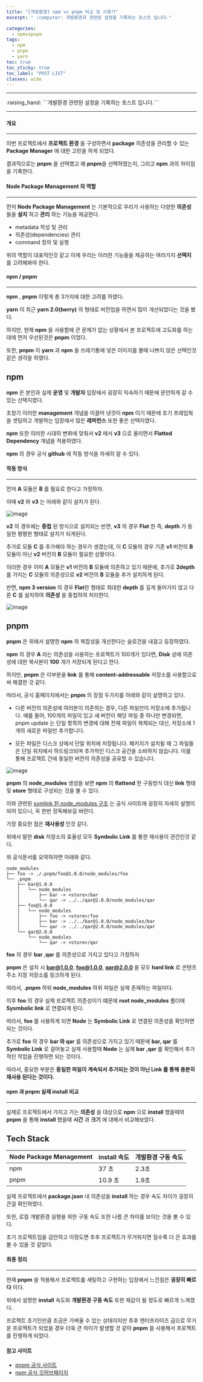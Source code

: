 ```yaml
---
title: "[개발환경] npm vs pnpm 비교 및 사용기"
excerpt: " :computer: 개발환경과 관련된 설정을 기록하는 포스트 입니다."

categories:
  - npmvspnpm
tags:
  - npm
  - pnpm
  - yarn
toc: true
toc_sticky: true
toc_label: "POST LIST"
classes: wide
---
```


<hr>
:raising_hand:  ```개발환경 관련된 설정을 기록하는 포스트 입니다.```
<hr>

#### 개요
---

이번 프로젝트에서 **프로젝트 환경** 을 구성하면서 **package** 의존성을 관리할 수 있는 **Package Manager** 에 대한 고민을 하게 되었다.

결과적으로는 **pnpm** 을 선택했고 왜 **pnpm**을 선택하였는지, 그리고 **npm** 과의 차이점을 기록한다.

#### Node Package Management 의 역할
---

먼저 **Node Package Management** 는 기본적으로 우리가 사용하는 다양한 **의존성** 들을 **설치** 하고 **관리** 하는 기능을 제공한다.

- metadata 작성 및 관리
- 의존성(dependencies) 관리
- command 정의 및 실행

위의 역할이 대표적인것 같고 이제 우리는 이러한 기능들을 제공하는 여러가지 **선택지** 를 고려해봐야 한다.

#### npm / pnpm
---

**npm** , **pnpm** 이렇게 총 3가지에 대한 고려를 하였다.

**yarn** 이 최근 **yarn 2.0(berry)** 의 형태로 버전업을 하면서 많이 개선되었다는 것을 봤다.

하지만, 현재 **npm** 을 사용함에 큰 문제가 없는 상황에서 본 프로젝트에 고도화를 하는데에 먼저 우선된것은 **pnpm** 이었다.

또한, **pnpm** 이 **yarn** 과 **npm** 을 쓰레기통에 넣은 이미지를 볼때 나쁘지 않은 선택인것 같은 생각을 하였다.

## npm


**npm** 은 본인과 실제 **운영** 및 **개발자** 입장에서 굉장히 익숙하기 때문에 문안하게 갈 수 있는 선택지였다.

초창기 이러한 **management** 개념을 이끌어 낸것이 **npm** 이기 때문에 초기 프레임웍을 셋팅하고 개발하는 입장에서 많은 **레퍼런스** 또한 좋은 선택지였다.

**npm** 또한 이러한 시대의 변화에 맞춰서 **v2** 에서 **v3** 으로 올리면서 **Flatted Dependency** 개념을 적용하였다.

 **npm** 의 경우 공식 **github** 에 작동 방식을 자세히 알 수 있다.

#### 작동 방식
---

먼저 **A** 모듈은 **B** 를 필요로 한다고 가정하자.

이때 **v2** 와 **v3** 는 아래와 같이 설치가 된다.

![image](https://user-images.githubusercontent.com/56063287/188060712-04c63381-007e-4a6f-a4ed-40fbe60fdee6.png)


**v2** 의 경우에는 **중첩** 된 방식으로 설치되는 반면, **v3** 의 경우 **Flat** 한 즉, **depth** 가 동일한 평평한 형태로 설치가 되게된다.

추가로 모듈 **C** 를 추가해야 하는 경우가 생겼는데, 이 **C** 모듈의 경우 기존 **v1** 버전의 **B** 모듈이 아닌 **v2** 버전의 **B** 모듈이 필요한 상황이다.

이러한 경우 이미 **A** 모듈은 **v1** 버전의 **B** 모듈에 의존하고 있기 때문에, 추가로 **2depth** 를 가지는 **C** 모듈의 의존성으로 **v2** 버전의 **B** 모듈을 추가 설치하게 된다.

반면, **npm 3 version** 의 경우 **Flat**한 형태로 최대한 **depth** 를 깊게 들어가지 않고 다른 **C** 를 설치하여 **의존성** 을 중첩하여 처리한다.

![image](https://user-images.githubusercontent.com/56063287/188061403-c58c2189-aa96-4a6c-b8c8-58da26e4ee2e.png)

## pnpm

**pnpm** 은 위에서 설명한 **npm** 의 복잡성을 개선한다는 슬로건을 내걸고 등장하였다.

**npm** 의 경우 **A** 라는 의존성을 사용하는 프로젝트가 100개가 있다면, **Disk** 상에 의존성에 대한 복사본이 **100** 개가 저장되게 된다고 한다.

하지만, **pnpm** 은 이부분을 **link** 를 통해 **content-addressable** 저장소를 사용함으로써 해결한 것 같다.

따라서, 공식 홈페이지에서는 **pnpm** 의 장점 두가지를 아래와 같이 설명하고 있다.

- 다른 버전의 의존성에 여러분이 의존하는 경우, 다른 파일만이 저장소에 추가됩니다. 예를 들어, 100개의 파일이 있고 새 버전이 해당 파일 중 하나만 변경되면, pnpm update 는 단일 항목의 변경에 대해 전체 파일이 복제되는 대신, 저장소에 1개의 새로운 파일만 추가합니다.

- 모든 파일은 디스크 상에서 단일 위치에 저장됩니다. 패키지가 설치될 때 그 파일들은 단일 위치에서 하드링크되며 추가적인 디스크 공간을 소비하지 않습니다. 이를 통해 프로젝트 간에 동일한 버전의 의존성을 공유할 수 있습니다.

![image](https://user-images.githubusercontent.com/56063287/188062534-175eee27-9306-48f8-8896-557a9e04a5bd.png)

**pnpm** 의 **node_modules** 생성을 보면 **npm** 의 **flattend** 한 구동방식 대신 **link** 형태 및 **store** 형태로 구성되는 것을 볼 수 있다.

이와 관련된 [symlink 된 node_modules 구조](https://pnpm.io/ko/symlinked-node-modules-structure) 는 공식 사이트에 굉장히 자세히 설명이 되어 있으니, 꼭 한번 정독해보길 바란다.

가장 중요한 점은 **재사용성** 인것 같다.

위에서 말한 **disk** 저장소의 효율성 모두 **Symbolic Link** 를 통한 재사용이 관건인것 같다.

위 공식문서를 요약하자면 아래와 같다.

```
node_modules
├── foo -> ./.pnpm/foo@1.0.0/node_modules/foo
└── .pnpm
    ├── bar@1.0.0
    │   └── node_modules
    │       ├── bar -> <store>/bar
    │       └── qar -> ../../qar@2.0.0/node_modules/qar
    ├── foo@1.0.0
    │   └── node_modules
    │       ├── foo -> <store>/foo
    │       ├── bar -> ../../bar@1.0.0/node_modules/bar
    │       └── qar -> ../../qar@2.0.0/node_modules/qar
    └── qar@2.0.0
        └── node_modules
            └── qar -> <store>/qar
```

**foo** 의 경우 **bar** ,**qar** 를 의존성으로 가지고 있다고 가정하자

**pnpm** 은 설치 시 **bar@1.0.0**, **foo@1.0.0**, **qar@2.0.0** 을 모두 **hard link** 로 콘텐츠 주소 지정 저장소를 링크하게 된다.

따라서, **.pnpm** 하위 **node_modules** 하위 파일은 실제 존재하는 파일이다.

이후 **foo** 의 경우 실제 프로젝트 의존성이기 떄문에 **root node_modules** 폴더에 **Sysmbolic link** 로 연결되게 된다.

따라서, **foo** 를 사용하게 되면 **Node** 는 **Symbolic Link** 로 연결된 의존성을 확인하면 되는 것이다.

추가로 **foo** 의 경우 **bar 와 qar** 를 의존성으로 가지고 있기 때문에 **bar, qar** 를 **Symbolic Link** 로 걸어놓고 실제 사용할때 **Node** 는 실제 **bar ,qar** 를 확인해서 추가적인 작업을 진행하면 되는 것이다.

따라서, 중요한 부분은 **동일한 파일이 계속되서 추가되는 것이 아닌 Link 를 통해 충분히 재사용 된다는 것이다.**

#### npm 과 pnpm 실제 install 비교
---

실제로 프로젝트에서 가지고 가는 **의존성** 을 대상으로 **npm** 으로 **install** 했을때와 **pnpm** 을 통해 **install** 했을때 **시간** 과 **크기** 에 대해서 비교해보았다.

## Tech Stack

|Node Package Management|install 속도|개발환경 구동 속도|
|------------------------|-----------|---|
|npm                     |   37 초 | 2.3초|
|pnpm                     |10.9 초     | 1.9초|

실제 프로젝트에서 **package.json** 내 의존성을 **install** 하는 경우 속도 차이가 굉장히 큰걸 확인하였다.

또한, 로컬 개발환경 실행을 위한 구동 속도 또한 나름 큰 차이를 보이는 것을 볼 수 있다.

초기 프로젝트임을 감안하고 이정도면 추후 프로젝트가 무거워지면 질수록 더 큰 효과를 볼 수 있을 것 같았다.

#### 최종 정리
---

현재 **pnpm** 을 적용해서 프로젝트를 세팅하고 구현하는 입장에서 느낀점은 **굉장히 빠르다** 이다.

위에서 설명한 **install** 속도와 **개발환경 구동 속도** 또한 체감이 될 정도로 빠르게 느껴졌다.

프로젝트 초기인만큼 조금은 가벼울 수 있는 상태이지만 추후 엔터프라이즈 급으로 무거운 프로젝트가 되었을 경우 더욱 큰 차이가 발생할 것 같아 **pnpm** 을 사용해서 프로젝트를 진행하게 되었다.

#### 참고 사이트

- [pnpm 공식 사이트](https://pnpm.io/ko/motivation)
- [npm 공식 깃허브페이지](https://npm.github.io/how-npm-works-docs/npm3/how-npm3-works.html)



